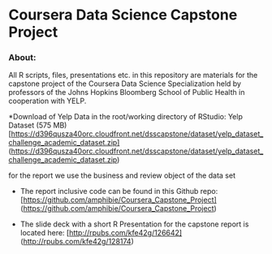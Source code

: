 # Coursera Data Science Capstone Project

### About:
All R scripts, files, presentations etc. in this repository are materials for the capstone project 
of the Coursera Data Science Specialization held by professors of the Johns Hopkins Bloomberg School 
of Public Health in cooperation with YELP.

*Download of Yelp Data in the root/working directory of RStudio: 
Yelp Dataset (575 MB)
[https://d396qusza40orc.cloudfront.net/dsscapstone/dataset/yelp_dataset_challenge_academic_dataset.zip] (https://d396qusza40orc.cloudfront.net/dsscapstone/dataset/yelp_dataset_challenge_academic_dataset.zip)
      
for the report we use the business and review object of the data set

* The report inclusive code can be found in this Github repo: 
[https://github.com/amphibie/Coursera_Capstone_Project] (https://github.com/amphibie/Coursera_Capstone_Project)

* The slide deck with a short R Presentation for the capstone report is located here: 
[http://rpubs.com/kfe42g/126642] (http://rpubs.com/kfe42g/128174)


